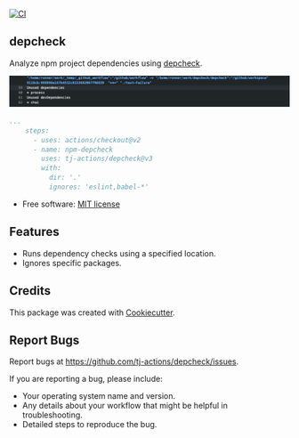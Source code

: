 [![CI](https://github.com/tj-actions/depcheck/workflows/CI/badge.svg)](https://github.com/tj-actions/depcheck/actions?query=workflow%3ACI)

depcheck
--------

Analyze npm project dependencies using [depcheck](https://github.com/depcheck/depcheck).

![sample](./sample.png)

```yaml
...
    steps:
      - uses: actions/checkout@v2
      - name: npm-depcheck
        uses: tj-actions/depcheck@v3
        with:
          dir: '.'
          ignores: 'eslint,babel-*'
```

* Free software: [MIT license](LICENSE)

Features
--------
* Runs dependency checks using a specified location.
* Ignores specific packages.

Credits
-------

This package was created with [Cookiecutter](https://github.com/cookiecutter/cookiecutter).



Report Bugs
-----------

Report bugs at https://github.com/tj-actions/depcheck/issues.

If you are reporting a bug, please include:

* Your operating system name and version.
* Any details about your workflow that might be helpful in troubleshooting.
* Detailed steps to reproduce the bug.
